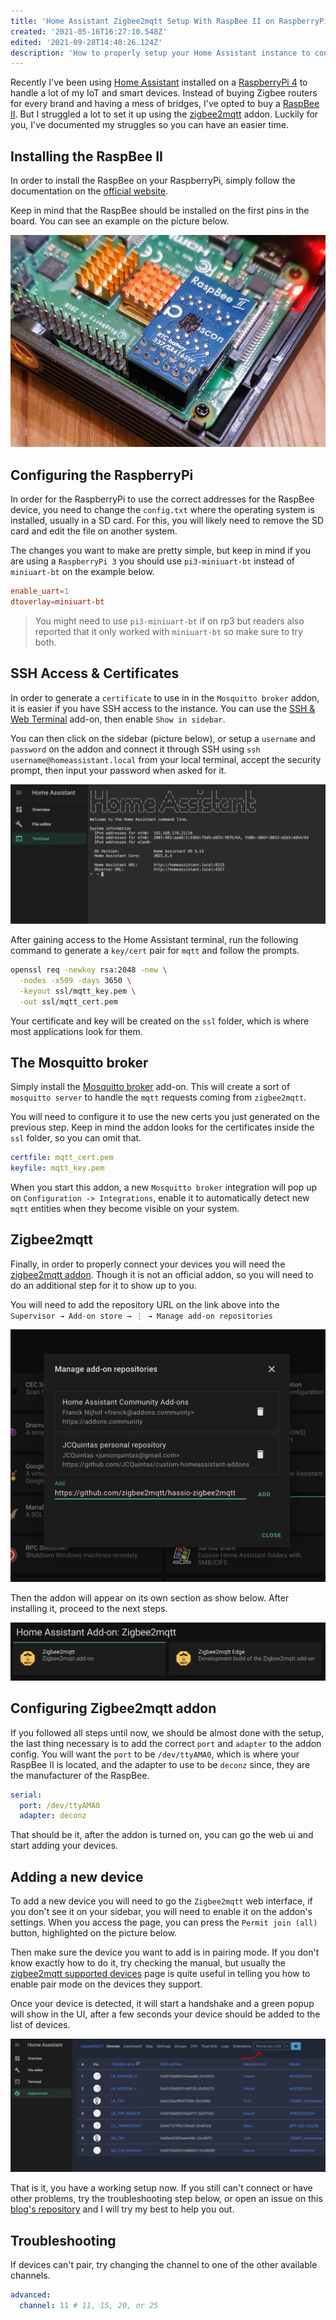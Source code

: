 ```yaml
---
title: 'Home Assistant Zigbee2mqtt Setup With RaspBee II on RaspberryPi'
created: '2021-05-16T16:27:10.548Z'
edited: '2021-09-28T14:48:26.124Z'
description: 'How to properly setup your Home Assistant instance to connect to your Zigbee devices using RaspBee II.'
---
```


Recently I've been using [Home Assistant](https://www.home-assistant.io/) installed on a [RaspberryPi 4](https://www.raspberrypi.org/products/raspberry-pi-4-model-b/) to handle a lot of my IoT and smart devices. Instead of buying Zigbee routers for every brand and having a mess of bridges, I've opted to buy a [RaspBee II](https://phoscon.de/en/raspbee2). But I struggled a lot to set it up using the [zigbee2mqtt](https://www.zigbee2mqtt.io/) addon. Luckily for you, I've documented my struggles so you can have an easier time.

## Installing the RaspBee II

In order to install the RaspBee on your RaspberryPi, simply follow the documentation on the [official website](https://phoscon.de/en/raspbee2/install#connection).

Keep in mind that the RaspBee should be installed on the first pins in the board. You can see an example on the picture below.

![RaspberryPi 4 board with a RaspBee II correctly connected to it](./raspbee-ii-install.jpg)

## Configuring the RaspberryPi

In order for the RaspberryPi to use the correct addresses for the RaspBee device, you need to change the `config.txt` where the operating system is installed, usually in a SD card. For this, you will likely need to remove the SD card and edit the file on another system.

The changes you want to make are pretty simple, but keep in mind if you are using a `RaspberryPi 3` you should use `pi3-miniuart-bt` instead of `miniuart-bt` on the example below.

```conf
enable_uart=1
dtoverlay=miniuart-bt
```

<blockquote>You might need to use <code>pi3-miniuart-bt</code> if on rp3 but readers also reported that it only worked with <code>miniuart-bt</code> so make sure to try both.</blockquote>

## SSH Access & Certificates

In order to generate a `certificate` to use in in the `Mosquitto broker` addon, it is easier if you have SSH access to the instance. You can use the [SSH & Web Terminal](https://github.com/hassio-addons/addon-ssh) add-on, then enable `Show in sidebar`.

You can then click on the sidebar (picture below), or setup a `username` and `password` on the addon and connect it through SSH using `ssh username@homeassistant.local` from your local terminal, accept the security prompt, then input your password when asked for it.

![Example of how the SSH & Web Terminal screen looks like from inside Home Assistant](./ssh-and-web-terminal.jpg)

After gaining access to the Home Assistant terminal, run the following command to generate a `key/cert` pair for `mqtt` and follow the prompts.

```bash
openssl req -newkey rsa:2048 -new \
  -nodes -x509 -days 3650 \
  -keyout ssl/mqtt_key.pem \
  -out ssl/mqtt_cert.pem
```

Your certificate and key will be created on the `ssl` folder, which is where most applications look for them.

## The Mosquitto broker

Simply install the [Mosquitto broker](https://github.com/home-assistant/addons/tree/master/mosquitto) add-on. This will create a sort of `mosquitto server` to handle the `mqtt` requests coming from `zigbee2mqtt`.

You will need to configure it to use the new certs you just generated on the previous step. Keep in mind the addon looks for the certificates inside the `ssl` folder, so you can omit that.

```yaml
certfile: mqtt_cert.pem
keyfile: mqtt_key.pem
```

When you start this addon, a new `Mosquitto broker` integration will pop up on `Configuration -> Integrations`, enable it to automatically detect new `mqtt` entities when they become visible on your system.

## Zigbee2mqtt

Finally, in order to properly connect your devices you will need the [zigbee2mqtt addon](https://github.com/zigbee2mqtt/hassio-zigbee2mqtt). Though it is not an official addon, so you will need to do an additional step for it to show up to you.

You will need to add the repository URL on the link above into the `Supervisor → Add-on store → ⋮ → Manage add-on repositories`

![Screen of the Home Assistant "Manage add-on repositories" popup with the zigbee2mqtt addon url filled](./add-hassio-zigbee2mqtt-repository.png)

Then the addon will appear on its own section as show below. After installing it, proceed to the next steps.

![Home Assistant addon section showing both the regular and edge versions of the addon](./zigbee2mqtt-addon.png)

## Configuring Zigbee2mqtt addon

If you followed all steps until now, we should be almost done with the setup, the last thing necessary is to add the correct `port` and `adapter` to the addon config. You will want the `port` to be `/dev/ttyAMA0`, which is where your RaspBee II is located, and the adapter to use to be `deconz` since, they are the manufacturer of the RaspBee.

```yaml
serial:
  port: /dev/ttyAMA0
  adapter: deconz
```

That should be it, after the addon is turned on, you can go the web ui and start adding your devices.

## Adding a new device

To add a new device you will need to go the `Zigbee2mqtt` web interface, if you don't see it on your sidebar, you will need to enable it on the addon's settings. When you access the page, you can press the `Permit join (all)` button, highlighted on the picture below.

Then make sure the device you want to add is in pairing mode. If you don't know exactly how to do it, try checking the manual, but usually the [zigbee2mqtt supported devices](https://www.zigbee2mqtt.io/information/supported_devices.html) page is quite useful in telling you how to enable pair mode on the devices they support.

Once your device is detected, it will start a handshake and a green popup will show in the UI, after a few seconds your device should be added to the list of devices.

![Zigbee2mqtt web interface with a red arrow pointing to the "Permit join (all)" button](./permit-join.png)

That is it, you have a working setup now. If you still can't connect or have other problems, try the troubleshooting step below, or open an issue on this [blog's repository](https://github.com/JCQuintas/mind-components/issues) and I will try my best to help you out.

## Troubleshooting

If devices can't pair, try changing the channel to one of the other available channels.

```yaml
advanced:
  channel: 11 # 11, 15, 20, or 25
```
